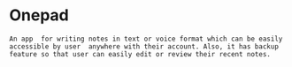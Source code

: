 # Onepad
`An app  for writing notes in text or voice format which can be easily accessible by user  anywhere with their account. Also, it has backup feature so that user can easily edit or review their recent notes.`
